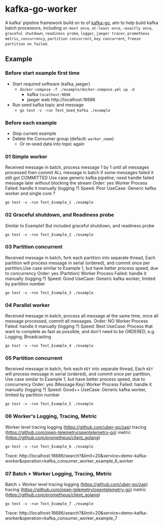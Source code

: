 
# kafka-go-worker

A kafka' pipeline framework build on to of [kafka-go](https://github.com/segmentio/kafka-go), aim to help build kafka batch processors, including `at-most once`, `at-least once`, `~exactly once`, `graceful shutdown`, `readiness probe`, `logger`, `jaeger tracer`, `prometheus metric`, `concurrency`, `partition concurrent`, `key concurrent`, `freeze partition on failed`.

## Example

### Before start example first time
- Start required software (kafka, jaeger)
    - `docker-compose -f ./example/docker-compose.yml up -d`
        - kafka `localhost:9090`
        - jaeger web http://localhost:16686
- Run seed kafka topic and message
    - `go test -v -run Test_Seed_Kafka ./example`

### Before each example
- Stop current example
- Delete the Consumer group (default: `worker_name`)
  - Or re-seed data into topic again


### 01 Simple worker
Received message in batch, process message 1 by 1 until all messages processed then commit ALL message in batch if some messages failed it still got COMMITTED Use case generic kafka pipeline, need handle failed message later without blocking the stream
Order: yes
Worker Process Failed: handle it manually (logging ?)
Speed: Poor
UseCase: Generic kafka worker and single core ?

`go test -v -run Test_Example_1 ./example`

### 02 Graceful shutdown, and Readiness probe
Similar to Example1 But included graceful shutdown, and readiness probe

`go test -v -run Test_Example_2 ./example`

### 03 Partition concurrent
Received message in batch, fork each partition into separate thread, Each partition will process message in serial (ordered), and commit once per partition,Use case similar to Example 1, but have better process speed, due to concurrency
Order: yes (Partition)
Worker Process Failed: handle it manually (logging ?)
Speed: Good
UseCase: Generic kafka worker, limited by partition number

`go test -v -run Test_Example_3 ./example`

### 04 Parallel worker
Received message in batch, process all message at the same time, once all message processed, commit all messages.
Order: NO
Worker Process Failed: handle it manually (logging ?)
Speed: Best
UseCase: Process that want to complete as fast as possible, and don't need to be ORDERED, e.g. Logging, Broadcasting

`go test -v -run Test_Example_4 ./example`

### 05 Partition concurrent
Received message in batch, fork each `KEY` into separate thread, Each `KEY` will process message in serial (ordered), and commit once per partition, Use case similar to Example 1, but have better process speed, due to concurrency
Order: yes (Message.Key)
Worker Process Failed: handle it manually (logging ?)
Speed: Good++
UseCase: Generic kafka worker, limited by partition number

`go test -v -run Test_Example_5 ./example`

### 06 Worker's Logging, Tracing, Metric
Worker level tracing
logging (https://github.com/uber-go/zap)
tracing (https://github.com/open-telemetry/opentelemetry-go)
metric (https://github.com/prometheus/client_golang)

`go test -v -run Test_Example_6 ./example`

Trace: http://localhost:16686/search?&limit=20&service=demo-kafka-worker&operation=kafka_consumer_worker_example_6_worker

### 07 Batch + Worker Logging, Tracing, Metric
Batch + Worker level tracing
logging (https://github.com/uber-go/zap)
tracing (https://github.com/open-telemetry/opentelemetry-go)
metric (https://github.com/prometheus/client_golang)

`go test -v -run Test_Example_7 ./example`

Trace: http://localhost:16686/search?&limit=20&service=demo-kafka-worker&operation=kafka_consumer_worker_example_7

